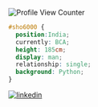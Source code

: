 









![Profile View Counter](https://komarev.com/ghpvc/?username=sho6000)
```css
#sho6000 { 
  position:India; 
  currently: BCA;
  height: 185cm; 
  display: man; 
  relationship: single;
  background: Python; 
}
```
[![linkedin](https://img.shields.io/badge/linkedin-0A66C2?style=for-the-badge&logo=linkedin&logoColor=white)](https://www.linkedin.com/in/shoun-salaji-406656261/)
